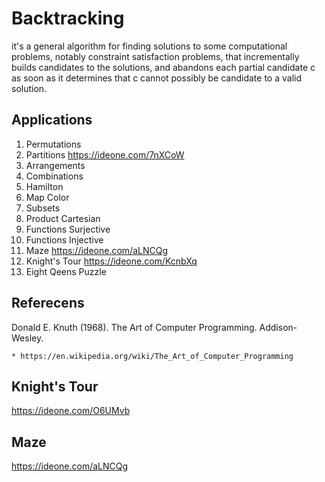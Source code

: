 # Backtracking

  it's a general algorithm for finding solutions to some computational problems, notably constraint satisfaction problems, that
  incrementally builds candidates to the solutions, and abandons each partial candidate c as soon as it determines that c cannot
  possibly be candidate to a valid solution.

## Applications

1.  Permutations
2.  Partitions https://ideone.com/7nXCoW
3.  Arrangements
4.  Combinations
5.  Hamilton
6.  Map Color
7.  Subsets
8.  Product Cartesian
9.  Functions Surjective
10. Functions Injective
11. Maze https://ideone.com/aLNCQg
12. Knight's Tour https://ideone.com/KcnbXq
13. Eight Qeens Puzzle

## Referecens

   Donald E. Knuth (1968). The Art of Computer Programming. Addison-Wesley.

    * https://en.wikipedia.org/wiki/The_Art_of_Computer_Programming 

## Knight's Tour

https://ideone.com/O6UMvb

## Maze

https://ideone.com/aLNCQg
